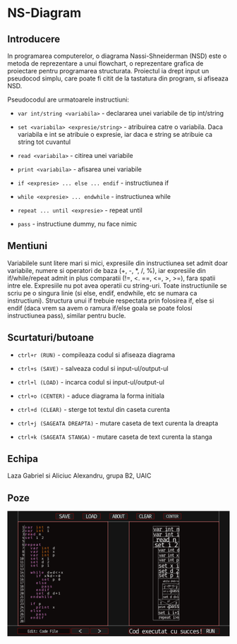 # NS-Diagram

## Introducere
In programarea computerelor, o diagrama Nassi-Shneiderman (NSD) este o metoda de reprezentare a unui flowchart, o reprezentare grafica de proiectare pentru programarea structurata. Proiectul ia drept input un pseudocod simplu, care poate fi citit de la tastatura din program, si afiseaza NSD.

Pseudocodul are urmatoarele instructiuni:
- ```var int/string <variabila>``` - declararea unei variabile de tip int/string

- ```set <variabila> <expresie/string>``` - atribuirea catre o variabila. Daca variabila e int se atribuie o expresie, iar daca e string se atribuie ca string tot cuvantul

- ```read <variabila>``` - citirea unei variabile

- ```print <variabila>``` - afisarea unei variabile

- ```if <expresie> ... else ... endif``` - instructiunea if

- ```while <expresie> ... endwhile``` - instructiunea while
  
- ```repeat ... until <expresie>``` - repeat until

- ```pass``` - instructiune dummy, nu face nimic

## Mentiuni
  
Variabilele sunt litere mari si mici, expresiile din instructiunea set admit doar variabile, numere si operatori de baza (+, -, *, /, %), iar expresiile din if/while/repeat admit in plus comparatii (!=, <. ==, <=, >, >=), fara spatii intre ele. Expresiile nu pot avea operatii cu string-uri. Toate instructiunile se scriu pe o singura linie (si else, endif, endwhile, etc se numara ca instructiuni). Structura unui if trebuie respectata prin folosirea if, else si endif (daca vrem sa avem o ramura if/else goala se poate folosi instructiunea pass), similar pentru bucle.

## Scurtaturi/butoane
- ```ctrl+r (RUN)``` - compileaza codul si afiseaza diagrama

- ```ctrl+s (SAVE)``` - salveaza codul si input-ul/output-ul

- ```ctrl+l (LOAD)``` - incarca codul si input-ul/output-ul
  
- ```ctrl+o (CENTER)``` - aduce diagrama la forma initiala
  
- ```ctrl+d (CLEAR)``` - sterge tot textul din caseta curenta

- ```ctrl+j (SAGEATA DREAPTA)``` - mutare caseta de text curenta la dreapta
  
- ```ctrl+k (SAGEATA STANGA)``` - mutare caseta de text curenta la stanga
 
## Echipa
Laza Gabriel si Aliciuc Alexandru, grupa B2, UAIC

## Poze
![alt text](https://github.com/gabilaza/NS-Diagram/blob/main/image.png)
